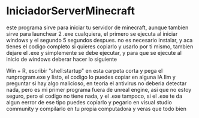 # IniciadorServerMinecraft
este programa sirve para iniciar tu servidor de minecraft, aunque tambien sirve para launchear 2 .exe cualquiera, el primero se ejecuta al iniciar windows y el segundo 5 segundos despues.
no es necesario instalar, y aca tienes el codigo completo si quieres copiarlo y usarlo por ti mismo, tambien dejare el .exe y simplemente se debe ejecutar, y para que se ejecute al inicio de windows deberar hacer lo siguiente

Win + R, escribir "shell:startup"
 en esta carpeta corta y pega el runprogram.exe
y listo, el codigo lo puedes copiar en alguna IA llm y preguntar si hay algo malicioso, en teoria el antivirus no deberia detectar nada, pero es mi primer programa fuera de unreal engine, asi que no estoy seguro, pero el codigo no tiene nada, y el .exe tampoco, si el .exe te da algun eerror de ese tipo puedes copiarlo y pegarlo en visual studio community y compilarlo en tu propia computadora y veras que todo bien
